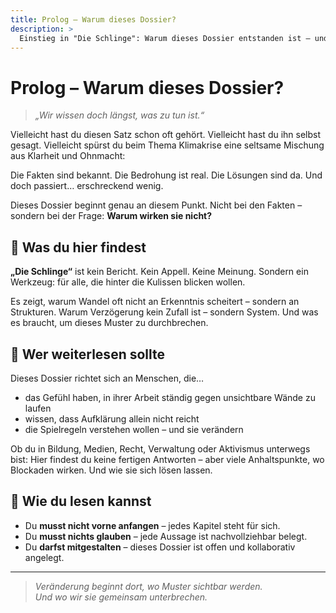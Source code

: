 ```yaml
---
title: Prolog – Warum dieses Dossier?
description: >
  Einstieg in "Die Schlinge": Warum dieses Dossier entstanden ist – und was dich darin erwartet.
---
```


# Prolog – Warum dieses Dossier?

> _„Wir wissen doch längst, was zu tun ist.“_

Vielleicht hast du diesen Satz schon oft gehört. Vielleicht hast du ihn selbst gesagt.
Vielleicht spürst du beim Thema Klimakrise eine seltsame Mischung aus Klarheit und Ohnmacht:

Die Fakten sind bekannt. Die Bedrohung ist real. Die Lösungen sind da.
Und doch passiert… erschreckend wenig.

Dieses Dossier beginnt genau an diesem Punkt.
Nicht bei den Fakten – sondern bei der Frage: **Warum wirken sie nicht?**

## 🧰 Was du hier findest

**„Die Schlinge“** ist kein Bericht. Kein Appell. Keine Meinung.
Sondern ein Werkzeug: für alle, die hinter die Kulissen blicken wollen.

Es zeigt, warum Wandel oft nicht an Erkenntnis scheitert – sondern an Strukturen.
Warum Verzögerung kein Zufall ist – sondern System.
Und was es braucht, um dieses Muster zu durchbrechen.

## 👀 Wer weiterlesen sollte

Dieses Dossier richtet sich an Menschen, die…

- das Gefühl haben, in ihrer Arbeit ständig gegen unsichtbare Wände zu laufen
- wissen, dass Aufklärung allein nicht reicht
- die Spielregeln verstehen wollen – und sie verändern

Ob du in Bildung, Medien, Recht, Verwaltung oder Aktivismus unterwegs bist:
Hier findest du keine fertigen Antworten – aber viele Anhaltspunkte, wo Blockaden wirken.
Und wie sie sich lösen lassen.

## 📖 Wie du lesen kannst

- Du **musst nicht vorne anfangen** – jedes Kapitel steht für sich.
- Du **musst nichts glauben** – jede Aussage ist nachvollziehbar belegt.
- Du **darfst mitgestalten** – dieses Dossier ist offen und kollaborativ angelegt.

---

> _Veränderung beginnt dort, wo Muster sichtbar werden._\
> _Und wo wir sie gemeinsam unterbrechen._

<Footer />
